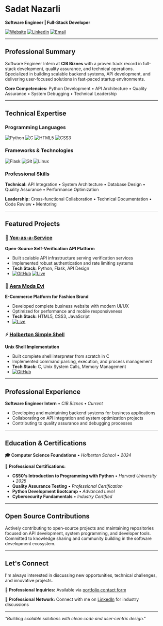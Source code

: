 # Sadat Nazarli
**Software Engineer | Full-Stack Developer**

[![Website](https://img.shields.io/badge/Portfolio-sadatnazarli.com-0066cc?style=flat&logo=About.me&logoColor=white)](https://sadatnazarli.com)
[![LinkedIn](https://img.shields.io/badge/LinkedIn-Connect-0077b5?style=flat&logo=linkedin&logoColor=white)](#)
[![Email](https://img.shields.io/badge/Email-Contact-d14836?style=flat&logo=gmail&logoColor=white)](#)

---

## Professional Summary

Software Engineer Intern at **CIB Biznes** with a proven track record in full-stack development, quality assurance, and technical operations. Specialized in building scalable backend systems, API development, and delivering user-focused solutions in fast-paced startup environments.

**Core Competencies:** Python Development • API Architecture • Quality Assurance • System Debugging • Technical Leadership

---

## Technical Expertise

### Programming Languages
![Python](https://img.shields.io/badge/Python-Expert-3776AB?style=flat&logo=python&logoColor=white)
![C](https://img.shields.io/badge/C-Proficient-00599C?style=flat&logo=c&logoColor=white)
![HTML5](https://img.shields.io/badge/HTML5-Proficient-E34F26?style=flat&logo=html5&logoColor=white)
![CSS3](https://img.shields.io/badge/CSS3-Proficient-1572B6?style=flat&logo=css3&logoColor=white)

### Frameworks & Technologies
![Flask](https://img.shields.io/badge/Flask-000000?style=flat&logo=flask&logoColor=white)
![Git](https://img.shields.io/badge/Git-F05032?style=flat&logo=git&logoColor=white)
![Linux](https://img.shields.io/badge/Linux-FCC624?style=flat&logo=linux&logoColor=black)

### Professional Skills
**Technical:** API Integration • System Architecture • Database Design • Quality Assurance • Performance Optimization

**Leadership:** Cross-functional Collaboration • Technical Documentation • Code Review • Mentoring

---

## Featured Projects

### 🔧 [Yox-as-a-Service](https://yoxapi.fun)
**Open-Source Self-Verification API Platform**
- Built scalable API infrastructure serving verification services
- Implemented robust authentication and rate limiting systems
- **Tech Stack:** Python, Flask, API Design
- [![GitHub](https://img.shields.io/badge/Source-GitHub-181717?style=flat&logo=github)](https://github.com/sadatnazarli/Yox-as-a-Service) [![Live](https://img.shields.io/badge/Live-Demo-success?style=flat)](https://yoxapi.fun)

### 🏢 [Aera Moda Evi](https://aeramodaevi.com)
**E-Commerce Platform for Fashion Brand**
- Developed complete business website with modern UI/UX
- Optimized for performance and mobile responsiveness
- **Tech Stack:** HTML5, CSS3, JavaScript
- [![Live](https://img.shields.io/badge/Live-Site-success?style=flat)](https://aeramodaevi.com)

### ⚡ [Holberton Simple Shell](https://github.com/sadatnazarli/Simple-Shell)
**Unix Shell Implementation**
- Built complete shell interpreter from scratch in C
- Implemented command parsing, execution, and process management
- **Tech Stack:** C, Unix System Calls, Memory Management
- [![GitHub](https://img.shields.io/badge/Source-GitHub-181717?style=flat&logo=github)](https://github.com/sadatnazarli/Simple-Shell)

---

## Professional Experience

**Software Engineer Intern** • *CIB Biznes* • *Current*
- Developing and maintaining backend systems for business applications
- Collaborating on API integration and system optimization projects
- Contributing to quality assurance and debugging processes

---

## Education & Certifications

**🎓 Computer Science Foundations** • *Holberton School* • *2024*

**📜 Professional Certifications:**
- **CS50's Introduction to Programming with Python** • *Harvard University* • *2025*
- **Quality Assurance Testing** • *Professional Certification*
- **Python Development Bootcamp** • *Advanced Level*
- **Cybersecurity Fundamentals** • *Industry Certified*

---

## Open Source Contributions

Actively contributing to open-source projects and maintaining repositories focused on API development, system programming, and developer tools. Committed to knowledge sharing and community building in the software development ecosystem.

---

## Let's Connect

I'm always interested in discussing new opportunities, technical challenges, and innovative projects.

**📧 Professional Inquiries:** Available via [portfolio contact form](https://sadatnazarli.com)

**🔗 Professional Network:** Connect with me on [LinkedIn](#) for industry discussions

---

*"Building scalable solutions with clean code and user-centric design."*
